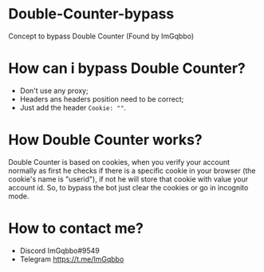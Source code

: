 # Double-Counter-bypass
Concept to bypass Double Counter
(Found by ImGqbbo)

# How can i bypass Double Counter?
- Don't use any proxy;
- Headers ans headers position need to be correct;
- Just add the header `Cookie: ""`.

# How Double Counter works?
Double Counter is based on cookies, when you verify your account normally as first he checks if there is a specific cookie in your browser (the cookie's name is "userid"), if not he will store that cookie with value your account id. So, to bypass the bot just clear the cookies or go in incognito mode.

# How to contact me?
- Discord ImGqbbo#9549
- Telegram https://t.me/ImGqbbo

